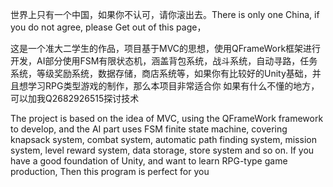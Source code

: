 世界上只有一个中国，如果你不认可，请你滚出去。There is only one China, if you do not agree, please Get out of this page，

这是一个准大二学生的作品，项目基于MVC的思想，使用QFrameWork框架进行开发，AI部分使用FSM有限状态机，涵盖背包系统，战斗系统，自动寻路，任务系统，等级奖励系统，数据存储，商店系统等，如果你有比较好的Unity基础，并且想学习RPG类型游戏的制作，那么本项目非常适合你
如果有什么不懂的地方，可以加我Q2682926515探讨技术

The project is based on the idea of MVC, using the QFrameWork framework to develop, and the AI part uses FSM finite state machine, covering knapsack system, combat system, automatic path finding system, mission system, level reward system, data storage, store system and so on. If you have a good foundation of Unity, and want to learn RPG-type game production,  Then this program is perfect for you 
